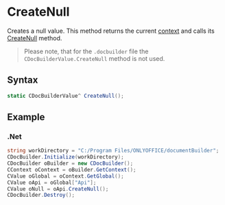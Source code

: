 # CreateNull

Creates a null value. This method returns the current [context](../CDocBuilderContext/CDocBuilderContext.md) and calls its [CreateNull](../CDocBuilderContext/CreateNull.md) method.

> Please note, that for the `.docbuilder` file the `CDocBuilderValue.CreateNull` method is not used.

## Syntax

```cs
static CDocBuilderValue^ CreateNull();
```

## Example

### .Net

```cs
string workDirectory = "C:/Program Files/ONLYOFFICE/documentBuilder";
CDocBuilder.Initialize(workDirectory);
CDocBuilder oBuilder = new CDocBuilder();
CContext oContext = oBuilder.GetContext();
CValue oGlobal = oContext.GetGlobal();
CValue oApi = oGlobal["Api"];
CValue oNull = oApi.CreateNull();
CDocBuilder.Destroy();
```
